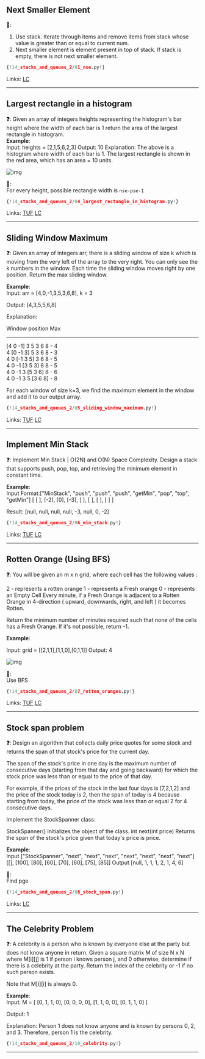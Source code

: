 ## Next Smaller Element

**🧠**:  
1. Use stack. Iterate through items and remove items from stack whose value is greater than or equal to current num.   
2. Next smaller element is element present in top of stack. If stack is empty, there is not next smaller element.  

```py
{!14_stacks_and_queues_2/01_nse.py!}
```

Links: [LC](https://www.interviewbit.com/problems/nearest-smaller-element/)<br>

---

## Largest rectangle in a histogram

**❓**: Given an array of integers heights representing the histogram's bar height where the width of each bar is 1  return the area of the largest rectangle in histogram.  
**Example**:  
Input: heights = [2,1,5,6,2,3]
Output: 10
Explanation: The above is a histogram where width of each bar is 1.
The largest rectangle is shown in the red area, which has an area = 10 units.

![img](https://assets.leetcode.com/uploads/2021/01/04/histogram.jpg)

**🧠**:  
For every height, possible rectangle width is `nse-pse-1`

```py
{!14_stacks_and_queues_2/04_largest_rectangle_in_histogram.py!}
```

Links: [TUF](https://takeuforward.org/data-structure/area-of-largest-rectangle-in-histogram/) [LC](https://leetcode.com/problems/largest-rectangle-in-histogram/)<br>

---

## Sliding Window Maximum

**❓**: Given an array of integers arr, there is a sliding window of size k which is moving from the very left of the array to the very right. You can only see the k numbers in the window. Each time the sliding window moves right by one position. Return the max sliding window.

**Example**:  
Input: arr = [4,0,-1,3,5,3,6,8], k = 3

Output: [4,3,5,5,6,8]

Explanation: 

Window position                   Max  
------------------------         -----  
[4  0  -1] 3  5  3  6  8           - 4  
 4 [0  -1  3] 5  3  6  8           - 3  
 4  0 [-1  3  5] 3  6  8           - 5  
 4  0  -1 [3  5  3] 6  8           - 5  
 4  0  -1  3 [5  3  6] 8           - 6  
 4  0  -1  3  5 [3  6  8]          - 8  

For each window of size k=3, we find the maximum element in the window and add it to our output array.

```py
{!14_stacks_and_queues_2/05_sliding_window_maximum.py!}
```

Links: [TUF](https://takeuforward.org/data-structure/sliding-window-maximum/) [LC](https://leetcode.com/problems/sliding-window-maximum/description/)<br>

---

## Implement Min Stack

**❓**: Implement Min Stack | O(2N) and O(N) Space Complexity. Design a stack that supports push, pop, top, and retrieving the minimum element in constant time.

**Example**:  
Input Format:["MinStack", "push", "push", "push", "getMin", "pop", "top", "getMin"]
[
[ ], [-2], [0], [-3], [ ], [ ], [ ], [ ]
]

Result: [null, null, null, null, -3, null, 0, -2]

```py
{!14_stacks_and_queues_2/06_min_stack.py!}
```

Links: [TUF](https://takeuforward.org/data-structure/implement-min-stack-o2n-and-on-space-complexity/) [LC](https://leetcode.com/problems/min-stack/description/)<br>

---

## Rotten Orange (Using BFS)

**❓**: You will be given an m x n grid, where each cell has the following values : 

2  -  represents a rotten orange
1  -  represents a Fresh orange
0  -  represents an Empty Cell
Every minute, if a Fresh Orange is adjacent to a Rotten Orange in 4-direction ( upward, downwards, right, and left ) it becomes Rotten. 

Return the minimum number of minutes required such that none of the cells has a Fresh Orange. If it's not possible, return -1.

**Example**:  

Input: grid = [[2,1,1],[1,1,0],[0,1,1]]
Output: 4

![img](https://assets.leetcode.com/uploads/2019/02/16/oranges.png)

**🧠**:  
Use BFS

```py
{!14_stacks_and_queues_2/07_rotten_oranges.py!}
```

Links: [TUF](https://takeuforward.org/data-structure/rotten-oranges-min-time-to-rot-all-oranges-bfs/) [LC](https://leetcode.com/problems/rotting-oranges/description/)<br>

---

## Stock span problem

**❓**: Design an algorithm that collects daily price quotes for some stock and returns the span of that stock's price for the current day.

The span of the stock's price in one day is the maximum number of consecutive days (starting from that day and going backward) for which the stock price was less than or equal to the price of that day.

For example, if the prices of the stock in the last four days is [7,2,1,2] and the price of the stock today is 2, then the span of today is 4 because starting from today, the price of the stock was less than or equal 2 for 4 consecutive days.

Implement the StockSpanner class:

StockSpanner() Initializes the object of the class.
int next(int price) Returns the span of the stock's price given that today's price is price.

**Example**:  
Input
["StockSpanner", "next", "next", "next", "next", "next", "next", "next"]
[[], [100], [80], [60], [70], [60], [75], [85]]
Output
[null, 1, 1, 1, 2, 1, 4, 6]

**🧠**:  
Find pge

```py
{!14_stacks_and_queues_2/08_stock_span.py!}
```

Links: [LC](https://leetcode.com/problems/online-stock-span/description/)<br>

---

## The Celebrity Problem

**❓**: A celebrity is a person who is known by everyone else at the party but does not know anyone in return. Given a square matrix M of size N x N where M[i][j] is 1 if person i knows person j, and 0 otherwise, determine if there is a celebrity at the party. Return the index of the celebrity or -1 if no such person exists.

Note that M[i][i] is always 0.

**Example**:  
Input: M = [ [0, 1, 1, 0], [0, 0, 0, 0], [1, 1, 0, 0], [0, 1, 1, 0] ]

Output: 1

Explanation: Person 1 does not know anyone and is known by persons 0, 2, and 3. Therefore, person 1 is the celebrity.

```py
{!14_stacks_and_queues_2/10_celebrity.py!}
```

---